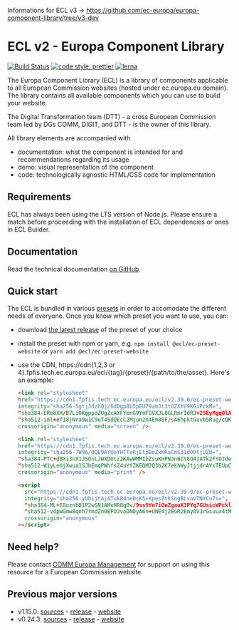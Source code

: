 Informations for ECL v3 -> https://github.com/ec-europa/europa-component-library/tree/v3-dev

# ECL v2 - Europa Component Library

[![Build Status](https://drone.fpfis.eu/api/badges/ec-europa/europa-component-library/status.svg)](https://drone.fpfis.eu/ec-europa/europa-component-library)
[![code style: prettier](https://img.shields.io/badge/code_style-prettier-ff69b4.svg?style=flat-square)](https://github.com/prettier/prettier)
[![lerna](https://img.shields.io/badge/maintained%20with-lerna-cc00ff.svg)](https://lernajs.io/)

The Europa Component Library (ECL) is a library of components applicable to all European Commission websites (hosted under ec.europa.eu domain). The library contains all available components which you can use to build your website.

The Digital Transformation team (DTT) - a cross European Commission team led by DGs COMM, DIGIT, and DTT - is the owner of this library.

All library elements are accompanied with

- documentation: what the component is intended for and recommendations regarding its usage
- demo: visual representation of the component
- code: technologically agnostic HTML/CSS code for implementation

## Requirements

ECL has always been using the LTS version of Node.js. Please ensure a match before proceeding with the installation of ECL dependencies or ones in ECL Builder.

## Documentation

Read the technical documentation [on GitHub](docs/README.md).

## Quick start

The ECL is bundled in various [presets](docs/06-presets.md) in order to accomodate the different needs of everyone. Once you know which preset you want to use, you can:

- download [the latest release](https://github.com/ec-europa/europa-component-library/releases/latest) of the preset of your choice
- install the preset with npm or yarn, e.g. `npm install @ecl/ec-preset-website` or `yarn add @ecl/ec-preset-website`
- use the CDN, https://cdn{1,2,3 or 4}.fpfis.tech.ec.europa.eu/ecl/{tag}/{preset}/{path/to/the/asset}. Here's an example:

  ```html
  <link rel="stylesheet"
  href="https://cdn1.fpfis.tech.ec.europa.eu/ecl/v2.39.0/ec-preset-website/styles/ecl-ec-preset-website.css"
  integrity="sha256-5gtjJdzhQj/6dDgp8U5pEU79zmJt3tOZXtU9KGiPckM=",
  "sha384-ERo8XH/B7LiOKgppaZUgZcAXFYmnG9YmFGVXJL8GLRmrIdRJ+25EyMgqQlAHX7tk",
  "sha512-iml+ef18jNra9w1C9uT45dQEcC2Mjun2X4Em88F/sA6hpktGuvb5Rug/cQK/uQFACW3gxo4dZMOgFjov7i44qA=="
  crossorigin="anonymous" media="screen" />
  ```

  ```html
  <link rel="stylesheet"
  href="https://cdn1.fpfis.tech.ec.europa.eu/ecl/v2.39.0/ec-preset-website/styles/ecl-ec-preset-website-print.css"
  integrity="sha256-7W96/0QE9AYUoYHTTeRjEtpBeZxKRaCmS31d09tjUZU=",
  "sha384-PTC+d8Xi3nX1JSOnLJWXDUtz2KAwWMMIbZsuKHPNJn6CY8O41ATk2FYOJde+sU7q",
  "sha512-W1yLeUjXwua1SJbEmqPWhfsZ4uYfZKEQM2Q3b2K7ekhWyJtjjdrAYxTEUpCYE3zw2VE52RutTQeOtX7c+IwIVA=="
  crossorigin="anonymous" media="print" />
  ```

  ```html
  <script
    src="https://cdn1.fpfis.tech.ec.europa.eu/ecl/v2.39.0/ec-preset-website/scripts/ecl-ec-preset-website.js"
    integrity="sha256-yUbijtAjATuk84ne0cK5+XpesZtkSngBLvavTNYCu7s=",
    "sha384-ML+E8uznb01P2wSN1AMxHR8q0v/9ss9Yn7iOeZgauX3PYq7GUsicWPcklXXMI+jn",
    "sha512-vdpwGmw8qnh7tmdZn0BFOJvoDNDyA6n+UNE4j2EGR2EmyOVJrGsuux4tMF0xWUiv4bdpbdSBuq5Mz+a+t8D7Kg=="
    crossorigin="anonymous"
  ></script>
  ```

## Need help?

Please contact [COMM Europa Management](mailto:Europamanagement@ec.europa.eu) for support on using this resource for a European Commission website.

## Previous major versions

- v1.15.0: [sources](https://github.com/ec-europa/europa-component-library/tree/v1) - [release](https://github.com/ec-europa/europa-component-library/releases/tag/v1.15.0) - [website](https://ec.europa.eu/component-library/v1.15.0/)
- v0.24.3: [sources](https://github.com/ec-europa/europa-component-library/tree/v0) - [release](https://github.com/ec-europa/europa-component-library/releases/tag/v0.24.3) - [website](https://ec.europa.eu/component-library/v0.24.3/)
